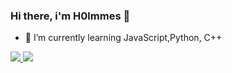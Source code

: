 ### Hi there, i'm H0lmmes 👋


- 🌱 I’m currently learning JavaScript,Python, C++

<div>
  <a href="https://beacons.ai/H0lmmes">
    <img heigth="180em" src="https://github-readme-stats.vercel.app/api?username=H0lmmes&show_icons=true&theme=dracula&include_all_commits=true&count_private=true"/>
    <img heigth="180em" src="https://github-readme-stats.vercel.app/api/top-langs/?username=H0lmmes&layout-compact&langs_count=16&theme=dracula"/>
</div>
